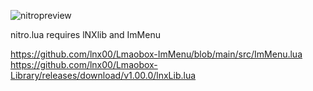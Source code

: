 ![nitropreview](https://github.com/0xziess/lamoboxluas/assets/87069136/f6fea1d1-64ea-45e5-8294-2a1a2fed64f1)

nitro.lua requires lNXlib and ImMenu

https://github.com/lnx00/Lmaobox-ImMenu/blob/main/src/ImMenu.lua
https://github.com/lnx00/Lmaobox-Library/releases/download/v1.00.0/lnxLib.lua
